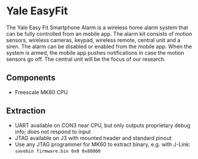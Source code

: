 # Yale EasyFit
The Yale Easy Fit Smartphone Alarm is a wireless home alarm system that can be fully controlled from an mobile app. The alarm kit consists of motion sensors, wireless cameras, keypad, wireless remote, central unit and a siren. The alarm can be disabled or enabled from the mobile app. When the system is armed, the mobile app pushes notifications in case the motion sensors go off. The central unit will be the focus of our research.

## Components

 * Freescale MK60 CPU

## Extraction

 * UART available on CON3 near CPU, but only outputs proprietary debug info; does not respond to input
 * JTAG available on J3 with mounted header and standard pinout
 * Use any JTAG programmer for MK60 to extract binary, e.g. with J-Link: ```savebin firmware.bin 0x0 0x80000```
 